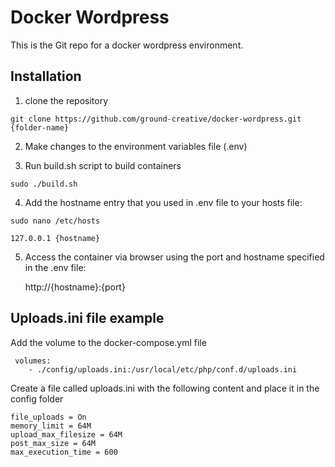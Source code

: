 # Docker Wordpress

This is the Git repo for a docker wordpress environment.

## Installation

1) clone the repository
```
git clone https://github.com/ground-creative/docker-wordpress.git {folder-name}
```
2) Make changes to the environment variables file (.env)

3) Run build.sh script to build containers
```
sudo ./build.sh
```
	
4) Add the hostname entry that you used in .env file to your hosts file:
```
sudo nano /etc/hosts

127.0.0.1 {hostname}
```

5) Access the container via browser using the port and hostname specified in the .env file:

	http://{hostname}:{port}
	
## Uploads.ini file example

Add the volume to the docker-compose.yml file
```
 volumes:
	- ./config/uploads.ini:/usr/local/etc/php/conf.d/uploads.ini
```
Create a file called uploads.ini with the following content and place it in the config folder
```
file_uploads = On
memory_limit = 64M
upload_max_filesize = 64M
post_max_size = 64M
max_execution_time = 600
```


